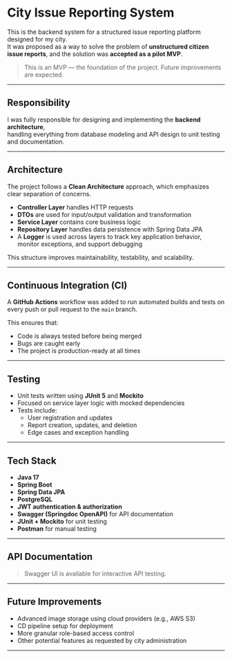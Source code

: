 # City Issue Reporting System

This is the backend system for a structured issue reporting platform designed for my city.  
It was proposed as a way to solve the problem of **unstructured citizen issue reports**, and the solution was **accepted as a pilot MVP**.

> This is an MVP — the foundation of the project. Future improvements are expected.

---

## Responsibility

I was fully responsible for designing and implementing the **backend architecture**,  
handling everything from database modeling and API design to unit testing and documentation.

---

## Architecture

The project follows a **Clean Architecture** approach, which emphasizes clear separation of concerns.

- **Controller Layer** handles HTTP requests
- **DTOs** are used for input/output validation and transformation
- **Service Layer** contains core business logic
- **Repository Layer** handles data persistence with Spring Data JPA
- A **Logger** is used across layers to track key application behavior, monitor exceptions, and support debugging

This structure improves maintainability, testability, and scalability.

---

## Continuous Integration (CI)

A **GitHub Actions** workflow was added to run automated builds and tests on every push or pull request to the `main` branch.

This ensures that:

- Code is always tested before being merged
- Bugs are caught early
- The project is production-ready at all times

---

## Testing

- Unit tests written using **JUnit 5** and **Mockito**
- Focused on service layer logic with mocked dependencies
- Tests include:
  - User registration and updates
  - Report creation, updates, and deletion
  - Edge cases and exception handling

---

## Tech Stack

- **Java 17**
- **Spring Boot**
- **Spring Data JPA**
- **PostgreSQL**
- **JWT authentication & authorization**
- **Swagger (Springdoc OpenAPI)** for API documentation
- **JUnit + Mockito** for unit testing
- **Postman** for manual testing

---

## API Documentation

> Swagger UI is available for interactive API testing.

---

## Future Improvements

- Advanced image storage using cloud providers (e.g., AWS S3)
- CD pipeline setup for deployment
- More granular role-based access control
- Other potential features as requested by city administration

---
